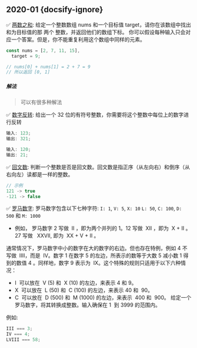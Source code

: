 ## 2020-01 {docsify-ignore}

✅ [两数之和](https://leetcode-cn.com/problems/two-sum/): 给定一个整数数组 nums 和一个目标值 target，请你在该数组中找出和为目标值的那 两个 整数，并返回他们的数组下标。 你可以假设每种输入只会对应一个答案。但是，你不能重复利用这个数组中同样的元素。

```js
const nums = [2, 7, 11, 15],
  target = 9;

// nums[0] + nums[1] = 2 + 7 = 9
// 所以返回 [0, 1]
```

##### 解法

> 可以有很多种解法

[](2020-01/twoSum.ts ':include :type=code')

✅ [数字反转](https://leetcode-cn.com/problems/reverse-integer/): 给出一个 32 位的有符号整数，你需要将这个整数中每位上的数字进行反转

```js
输入: 123;
输出: 321;

输入: 120;
输出: 21;
```

[](2020-01/reverseNumber.ts ':include :type=code')

✅ [回文数](https://leetcode-cn.com/problems/palindrome-number/): 判断一个整数是否是回文数。回文数是指正序（从左向右）和倒序（从右向左）读都是一样的整数。

```js
// 示例
121 -> true
-121 -> false
```

[](2020-01/isPalindrome.ts ':include :type=code')

✅ [罗马数字](https://leetcode-cn.com/problems/roman-to-integer/): 罗马数字包含以下七种字符: `I: 1`, `V: 5`, `X: 10` `L: 50`, `C: 100`, `D: 500` 和 `M: 1000`

- 例如， 罗马数字 2 写做  II ，即为两个并列的 1。12 写做  XII ，即为  X + II 。 27 写做   XXVII, 即为  XX + V + II 。

通常情况下，罗马数字中小的数字在大的数字的右边。但也存在特例，例如 4 不写做  IIII，而是  IV。数字 1 在数字 5 的左边，所表示的数等于大数 5 减小数 1 得到的数值 4 。同样地，数字 9 表示为  IX。这个特殊的规则只适用于以下六种情况：

- I  可以放在  V (5) 和  X (10) 的左边，来表示 4 和 9。
- X  可以放在  L (50) 和  C (100) 的左边，来表示 40 和  90。
- C  可以放在  D (500) 和  M (1000) 的左边，来表示  400 和  900。
  给定一个罗马数字，将其转换成整数。输入确保在 1  到 3999 的范围内。

例如:

```js
III === 3;
IV === 4;
LVIII === 58;
```

[](2020-01/romanToInt.ts ':include :type=code')
